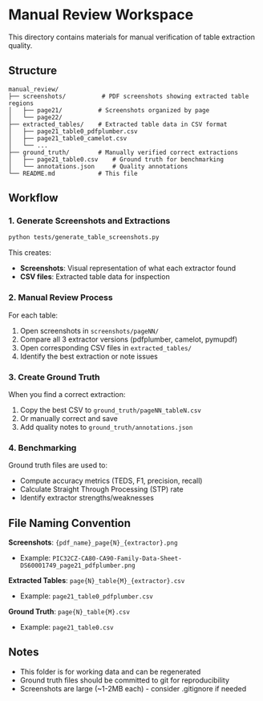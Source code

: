 # Manual Review Workspace

This directory contains materials for manual verification of table extraction quality.

## Structure

```
manual_review/
├── screenshots/          # PDF screenshots showing extracted table regions
│   ├── page21/          # Screenshots organized by page
│   └── page22/
├── extracted_tables/    # Extracted table data in CSV format
│   ├── page21_table0_pdfplumber.csv
│   ├── page21_table0_camelot.csv
│   └── ...
├── ground_truth/        # Manually verified correct extractions
│   ├── page21_table0.csv    # Ground truth for benchmarking
│   └── annotations.json     # Quality annotations
└── README.md            # This file
```

## Workflow

### 1. Generate Screenshots and Extractions
```bash
python tests/generate_table_screenshots.py
```

This creates:
- **Screenshots**: Visual representation of what each extractor found
- **CSV files**: Extracted table data for inspection

### 2. Manual Review Process

For each table:
1. Open screenshots in `screenshots/pageNN/`
2. Compare all 3 extractor versions (pdfplumber, camelot, pymupdf)
3. Open corresponding CSV files in `extracted_tables/`
4. Identify the best extraction or note issues

### 3. Create Ground Truth

When you find a correct extraction:
1. Copy the best CSV to `ground_truth/pageNN_tableN.csv`
2. Or manually correct and save
3. Add quality notes to `ground_truth/annotations.json`

### 4. Benchmarking

Ground truth files are used to:
- Compute accuracy metrics (TEDS, F1, precision, recall)
- Calculate Straight Through Processing (STP) rate
- Identify extractor strengths/weaknesses

## File Naming Convention

**Screenshots**: `{pdf_name}_page{N}_{extractor}.png`
- Example: `PIC32CZ-CA80-CA90-Family-Data-Sheet-DS60001749_page21_pdfplumber.png`

**Extracted Tables**: `page{N}_table{M}_{extractor}.csv`
- Example: `page21_table0_pdfplumber.csv`

**Ground Truth**: `page{N}_table{M}.csv`
- Example: `page21_table0.csv`

## Notes

- This folder is for working data and can be regenerated
- Ground truth files should be committed to git for reproducibility
- Screenshots are large (~1-2MB each) - consider .gitignore if needed
